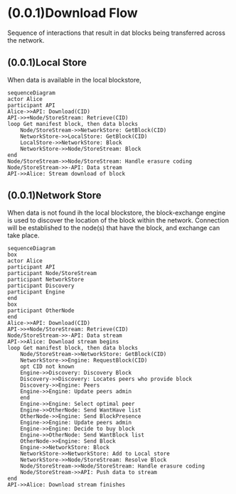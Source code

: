 # (0.0.1)Download Flow
Sequence of interactions that result in dat blocks being transferred across the network.

## (0.0.1)Local Store
When data is available in the local blockstore,

```mermaid
sequenceDiagram
actor Alice
participant API
Alice->>API: Download(CID)
API->>+Node/StoreStream: Retrieve(CID)
loop Get manifest block, then data blocks
    Node/StoreStream->>NetworkStore: GetBlock(CID)
    NetworkStore->>LocalStore: GetBlock(CID)
    LocalStore->>NetworkStore: Block
    NetworkStore->>Node/StoreStream: Block
end
Node/StoreStream->>Node/StoreStream: Handle erasure coding
Node/StoreStream->>-API: Data stream
API->>Alice: Stream download of block
```

## (0.0.1)Network Store
When data is not found ih the local blockstore, the block-exchange engine is used to discover the location of the block within the network. Connection will be established to the node(s) that have the block, and exchange can take place.

```mermaid
sequenceDiagram
box
actor Alice
participant API
participant Node/StoreStream
participant NetworkStore
participant Discovery
participant Engine
end
box
participant OtherNode
end
Alice->>API: Download(CID)
API->>+Node/StoreStream: Retrieve(CID)
Node/StoreStream->>-API: Data stream
API->>Alice: Download stream begins
loop Get manifest block, then data blocks
    Node/StoreStream->>NetworkStore: GetBlock(CID)
    NetworkStore->>Engine: RequestBlock(CID)
    opt CID not known
    Engine->>Discovery: Discovery Block
    Discovery->>Discovery: Locates peers who provide block
    Discovery->>Engine: Peers
    Engine->>Engine: Update peers admin
    end
    Engine->>Engine: Select optimal peer
    Engine->>OtherNode: Send WantHave list
    OtherNode->>Engine: Send BlockPresence
    Engine->>Engine: Update peers admin
    Engine->>Engine: Decide to buy block
    Engine->>OtherNode: Send WantBlock list
    OtherNode->>Engine: Send Block
    Engine->>NetworkStore: Block
    NetworkStore->>NetworkStore: Add to Local store
    NetworkStore->>Node/StoreStream: Resolve Block
    Node/StoreStream->>Node/StoreStream: Handle erasure coding
    Node/StoreStream->>API: Push data to stream
end
API->>Alice: Download stream finishes
```
